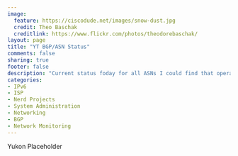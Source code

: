 ```yaml
---
image:
  feature: https://ciscodude.net/images/snow-dust.jpg
  credit: Theo Baschak
  creditlink: https://www.flickr.com/photos/theodorebaschak/
layout: page
title: "YT BGP/ASN Status"
comments: false
sharing: true
footer: false
description: "Current status foday for all ASNs I could find that operate in Yukon, or are Yukon Companies."
categories:
- IPv6
- ISP
- Nerd Projects
- System Administration
- Networking
- BGP
- Network Monitoring
---
```

Yukon Placeholder
